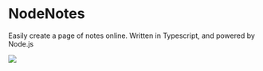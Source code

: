 # NodeNotes
Easily create a page of notes online. Written in Typescript, and powered by Node.js

![](https://media.giphy.com/media/1zjOgLeHI5RpWxTEzd/giphy.gif)
